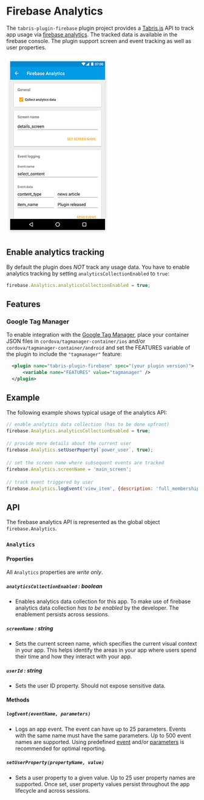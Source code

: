 # Firebase Analytics

The `tabris-plugin-firebase` plugin project provides a [Tabris.js](https://tabrisjs.com) API to track app usage via [firebase analytics](https://firebase.google.com/docs/analytics/). The tracked data is available in the firebase console. The plugin support screen and event tracking as well as user properties.

![Firebase Analytics](img/analytics.png)

## Enable analytics tracking
By default the plugin does _NOT_ track any usage data. You have to enable analytics tracking by setting `analyticsCollectionEnabled` to `true`:

```js
firebase.Analytics.analyticsCollectionEnabled = true;
```

## Features

### Google Tag Manager

To enable integration with the [Google Tag Manager](https://www.google.com/intl/de/tagmanager/), place your container JSON files in `cordova/tagmanager-container/ios` and/or `cordova/tagmanager-container/android` and set the FEATURES variable of the plugin to include the `"tagmanager"` feature:

```xml
  <plugin name="tabris-plugin-firebase" spec="(your plugin version)">
      <variable name="FEATURES" value="tagmanager" />
  </plugin>
```

## Example

The following example shows typical usage of the analytics API:

```js
// enable analytics data collection (has to be done upfront)
firebase.Analytics.analyticsCollectionEnabled = true;

// provide more details about the current user
firebase.Analytics.setUserPoperty(`power_user`, true);

// set the screen name where subsequent events are tracked
firebase.Analytics.screenName = 'main_screen';

// track event triggered by user
firebase.Analytics.logEvent('view_item', {description: 'full_membership'});
```

## API

The firebase analytics API is represented as the global object `firebase.Analytics`.

### `Analytics`

#### Properties

All `Analytics` properties are _write only_.

##### `analyticsCollectionEnabled` : _boolean_

* Enables analytics data collection for this app. To make use of firebase analytics data collection _has to be enabled_ by the developer. The enablement persists across sessions.

##### `screenName` : _string_

* Sets the current screen name, which specifies the current visual context in your app. This helps identify the areas in your app where users spend their time and how they interact with your app.

##### `userId` : _string_

* Sets the user ID property. Should not expose sensitive data.

#### Methods

##### `logEvent(eventName, parameters)`

* Logs an app event. The event can have up to 25 parameters. Events with the same name must have the same parameters. Up to 500 event names are supported. Using predefined [event](https://firebase.google.com/docs/reference/android/com/google/firebase/analytics/FirebaseAnalytics.Event) and/or [parameters](https://firebase.google.com/docs/reference/android/com/google/firebase/analytics/FirebaseAnalytics.Param) is recommended for optimal reporting.

##### `setUserProperty(propertyName, value)`

* Sets a user property to a given value. Up to 25 user property names are supported. Once set, user property values persist throughout the app lifecycle and across sessions.
